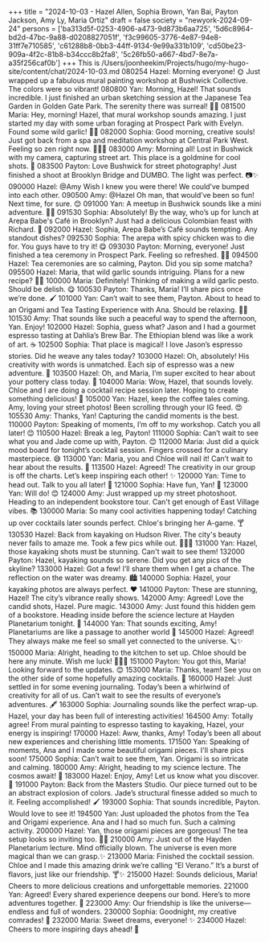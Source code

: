 +++
title = "2024-10-03 - Hazel Allen, Sophia Brown, Yan Bai, Payton Jackson, Amy Ly, Maria Ortiz"
draft = false
society = "newyork-2024-09-24"
persons = ['ba313d5f-0253-4906-a473-9d873b6aa725', '5d6c8964-bd2d-47bc-9a88-d0208827051f', 'f3c99605-3776-4e87-94e8-31ff7e710585', 'c61288b8-0bb3-44ff-9134-9e99a331b109', 'cd50be23-909a-4f2c-81b8-b34ccc8b2fa8', '5c26fb50-a667-4bd7-8e7a-a35f256caf0b']
+++
This is /Users/joonheekim/Projects/hugo/my-hugo-site/content/chat/2024-10-03.md
080254 Hazel: Morning everyone! 🌞 Just wrapped up a fabulous mural painting workshop at Bushwick Collective. The colors were so vibrant!
080800 Yan: Morning, Hazel! That sounds incredible. I just finished an urban sketching session at the Japanese Tea Garden in Golden Gate Park. The serenity there was surreal! 🦋🍁
081500 Maria: Hey, morning! Hazel, that mural workshop sounds amazing. I just started my day with some urban foraging at Prospect Park with Evelyn. Found some wild garlic! 🌱🍴
082000 Sophia: Good morning, creative souls! Just got back from a spa and meditation workshop at Central Park West. Feeling so zen right now. 🧘‍♀️✨
083000 Amy: Morning all! Lost in Bushwick with my camera, capturing street art. This place is a goldmine for cool shots. 📸
083500 Payton: Love Bushwick for street photography! Just finished a shoot at Brooklyn Bridge and DUMBO. The light was perfect. 📷✨
090000 Hazel: @Amy Wish I knew you were there! We could’ve bumped into each other.
090500 Amy: @Hazel Oh man, that would’ve been so fun! Next time, for sure. 😊
091000 Yan: A meetup in Bushwick sounds like a mini adventure. 👯‍♀️
091530 Sophia: Absolutely! By the way, who’s up for lunch at Arepa Babe's Café in Brooklyn? Just had a delicious Colombian feast with Richard. 🥙
092000 Hazel: Sophia, Arepa Babe’s Café sounds tempting. Any standout dishes?
092530 Sophia: The arepa with spicy chicken was to die for. You guys have to try it! 😋
093030 Payton: Morning, everyone! Just finished a tea ceremony in Prospect Park. Feeling so refreshed. 🍵✨
094500 Hazel: Tea ceremonies are so calming, Payton. Did you sip some matcha?
095500 Hazel: Maria, that wild garlic sounds intriguing. Plans for a new recipe? 👩‍🍳
100000 Maria: Definitely! Thinking of making a wild garlic pesto. Should be delish. 😋
100530 Payton: Thanks, Maria! I’ll share pics once we’re done. 🖌️
101000 Yan: Can’t wait to see them, Payton. About to head to an Origami and Tea Tasting Experience with Ana. Should be relaxing. 🌸🍵
101530 Amy: That sounds like such a peaceful way to spend the afternoon, Yan. Enjoy!
102000 Hazel: Sophia, guess what? Jason and I had a gourmet espresso tasting at Dahlia’s Brew Bar. The Ethiopian blend was like a work of art. ☕
102500 Sophia: That place is magical! I love Jason’s espresso stories. Did he weave any tales today?
103000 Hazel: Oh, absolutely! His creativity with words is unmatched. Each sip of espresso was a new adventure. 🌟
103500 Hazel: Oh, and Maria, I’m super excited to hear about your pottery class today. 🎨
104000 Maria: Wow, Hazel, that sounds lovely. Chloe and I are doing a cocktail recipe session later. Hoping to create something delicious! 🍹
105000 Yan: Hazel, keep the coffee tales coming. Amy, loving your street photos! Been scrolling through your IG feed. 😍
105530 Amy: Thanks, Yan! Capturing the candid moments is the best.
110000 Payton: Speaking of moments, I’m off to my workshop. Catch you all later! 😊
110500 Hazel: Break a leg, Payton! 
111000 Sophia: Can’t wait to see what you and Jade come up with, Payton. 😊
112000 Maria: Just did a quick mood board for tonight’s cocktail session. Fingers crossed for a culinary masterpiece. 😅
113000 Yan: Maria, you and Chloe will nail it! Can’t wait to hear about the results. 🌺
113500 Hazel: Agreed! The creativity in our group is off the charts. Let’s keep inspiring each other! ✨
120000 Yan: Time to head out. Talk to you all later! 🌸
121000 Sophia: Have fun, Yan! 🌸
123000 Yan: Will do! 😊
124000 Amy: Just wrapped up my street photoshoot. Heading to an independent bookstore tour. Can't get enough of East Village vibes. 📚
130000 Maria: So many cool activities happening today! Catching up over cocktails later sounds perfect. Chloe's bringing her A-game. 🍸
130530 Hazel: Back from kayaking on Hudson River. The city's beauty never fails to amaze me. Took a few pics while out. 🚣‍♀️📸
131000 Yan: Hazel, those kayaking shots must be stunning. Can't wait to see them!
132000 Payton: Hazel, kayaking sounds so serene. Did you get any pics of the skyline?
133000 Hazel: Got a few! I’ll share them when I get a chance. The reflection on the water was dreamy. 🏙️
140000 Sophia: Hazel, your kayaking photos are always perfect. ❤️
141000 Payton: These are stunning, Hazel! The city’s vibrance really shows.
142000 Amy: Agreed! Love the candid shots, Hazel. Pure magic.
143000 Amy: Just found this hidden gem of a bookstore. Heading inside before the science lecture at Hayden Planetarium tonight. 🔭
144000 Yan: That sounds exciting, Amy! Planetariums are like a passage to another world 🌌
145000 Hazel: Agreed! They always make me feel so small yet connected to the universe. 🪐✨
150000 Maria: Alright, heading to the kitchen to set up. Chloe should be here any minute. Wish me luck! 🤞👩‍🍳
151000 Payton: You got this, Maria! Looking forward to the updates. 😊
153000 Maria: Thanks, team! See you on the other side of some hopefully amazing cocktails. 🍹
160000 Hazel: Just settled in for some evening journaling. Today’s been a whirlwind of creativity for all of us. Can’t wait to see the results of everyone’s adventures. 🖋️
163000 Sophia: Journaling sounds like the perfect wrap-up. Hazel, your day has been full of interesting activities!
164500 Amy: Totally agree! From mural painting to espresso tasting to kayaking, Hazel, your energy is inspiring!
170000 Hazel: Aww, thanks, Amy! Today’s been all about new experiences and cherishing little moments.
171500 Yan: Speaking of moments, Ana and I made some beautiful origami pieces. I'll share pics soon!
175000 Sophia: Can’t wait to see them, Yan. Origami is so intricate and calming.
180000 Amy: Alright, heading to my science lecture. The cosmos await! 🌌
183000 Hazel: Enjoy, Amy! Let us know what you discover. 🌠
191000 Payton: Back from the Masters Studio. Our piece turned out to be an abstract explosion of colors. Jade’s structural finesse added so much to it. Feeling accomplished! 🖌️
193000 Sophia: That sounds incredible, Payton. Would love to see it! 
194500 Yan: Just uploaded the photos from the Tea and Origami experience. Ana and I had so much fun. Such a calming activity.
200000 Hazel: Yan, those origami pieces are gorgeous! The tea setup looks so inviting too. 🌸🍵
210000 Amy: Just out of the Hayden Planetarium lecture. Mind officially blown. The universe is even more magical than we can grasp.✨
213000 Maria: Finished the cocktail session. Chloe and I made this amazing drink we’re calling “El Verano.” It’s a burst of flavors, just like our friendship. 🍸✨
215000 Hazel: Sounds delicious, Maria! Cheers to more delicious creations and unforgettable memories.
221000 Yan: Agreed! Every shared experience deepens our bond. Here’s to more adventures together. 🥂
223000 Amy: Our friendship is like the universe—endless and full of wonders.
230000 Sophia: Goodnight, my creative comrades! 🌙
232000 Maria: Sweet dreams, everyone! ✨
234000 Hazel: Cheers to more inspiring days ahead! 🥂

